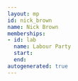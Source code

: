 ```yaml
---
layout: mp
id: nick_brown
name: Nick Brown
memberships:
- id: lab
  name: Labour Party
  start: 
  end: 
autogenerated: true
---
```

